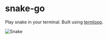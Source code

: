 # snake-go
Play snake in your terminal. Built using [termloop](https://github.com/JoelOtter/termloop).

![Snake](https://raw.githubusercontent.com/mattkelly/snake-go/443e403601f8cc31bfb704294a95ab6c169da894/snake.png)
